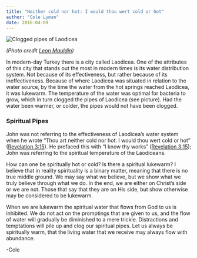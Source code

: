 ```yaml
---
title: "Neither cold nor hot: I would thou wert cold or hot"
author: "Cole Lyman"
date: 2016-04-09
---
```


![Clogged pipes of Laodicea](/images/pipes.jpg)

_(Photo credit_ [_Leon Mauldin_](https://bleon1.files.wordpress.com/2010/07/laodicea-clogged-pipes_dsc02767.jpg)_)_

In modern-day Turkey there is a city called Laodicea. One of the attributes of this city that stands out the most in modern times is its water distribution system. Not because of its effectiveness, but rather because of its ineffectiveness. Because of where Laodicea was situated in relation to the water source, by the time the water from the hot springs reached Laodicea, it was lukewarm. The temperature of the water was optimal for bacteria to grow, which in turn clogged the pipes of Laodicea (see picture). Had the water been warmer, or colder, the pipes would not have been clogged.


### Spiritual Pipes

John was not referring to the effectiveness of Laodicea’s water system when he wrote “Thou art neither cold nor hot: I would thou wert cold or hot” ([Revelation 3:15]("https://www.lds.org/scriptures/nt/rev/3.15?lang=eng#14")). He prefaced this with “I know thy works” ([Revelation 3:15]("https://www.lds.org/scriptures/nt/rev/3.15?lang=eng#14")); John was referring to the spiritual temperature of the Laodiceans.

How can one be spiritually hot or cold? Is there a spiritual lukewarm? I believe that in reality spirituality is a binary matter, meaning that there is no true middle ground. We may say what we believe, but we show what we truly believe through what we do. In the end, we are either on Christ’s side or we are not. Those that say that they are on His side, but show otherwise may be considered to be lukewarm.

When we are lukewarm the spiritual water that flows from God to us is inhibited. We do not act on the promptings that are given to us, and the flow of water will gradually be diminished to a mere trickle. Distractions and temptations will pile up and clog our spiritual pipes. Let us always be spiritually warm, that the living water that we receive may always flow with abundance.

-Cole
